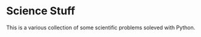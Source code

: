 Science Stuff
=============

This is a various collection of some scientific problems soleved with Python.
